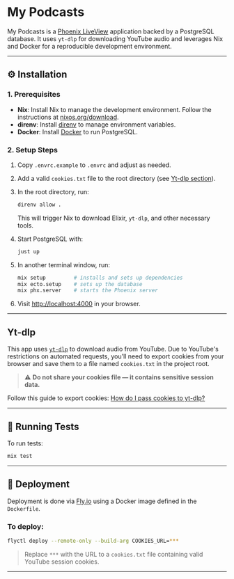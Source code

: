 # My Podcasts

My Podcasts is a [Phoenix LiveView](https://github.com/phoenixframework/phoenix_live_view) application backed by a PostgreSQL database. It uses `yt-dlp` for downloading YouTube audio and leverages Nix and Docker for a reproducible development environment.

---

## ⚙️ Installation

### 1. Prerequisites

* **Nix**: Install Nix to manage the development environment. Follow the instructions at [nixos.org/download](https://nixos.org/download/).
* **direnv**: Install [direnv](https://direnv.net/) to manage environment variables.
* **Docker**: Install [Docker](https://www.docker.com/get-started/) to run PostgreSQL.

### 2. Setup Steps

1. Copy `.envrc.example` to `.envrc` and adjust as needed.

2. Add a valid `cookies.txt` file to the root directory (see [Yt-dlp section](#yt-dlp)).

3. In the root directory, run:

   ```sh
   direnv allow .
   ```

   This will trigger Nix to download Elixir, `yt-dlp`, and other necessary tools.

4. Start PostgreSQL with:

   ```sh
   just up
   ```

5. In another terminal window, run:

   ```sh
   mix setup         # installs and sets up dependencies
   mix ecto.setup    # sets up the database
   mix phx.server    # starts the Phoenix server
   ```

6. Visit [http://localhost:4000](http://localhost:4000) in your browser.

---

## Yt-dlp

This app uses [`yt-dlp`](https://github.com/yt-dlp/yt-dlp) to download audio from YouTube. Due to YouTube's restrictions on automated requests, you'll need to export cookies from your browser and save them to a file named `cookies.txt` in the project root.

> ⚠️ **Do not share your cookies file — it contains sensitive session data.**

Follow this guide to export cookies:
[How do I pass cookies to yt-dlp?](https://github.com/yt-dlp/yt-dlp/wiki/FAQ#how-do-i-pass-cookies-to-yt-dlp)

---

## 🧪 Running Tests

To run tests:

```sh
mix test
```

---

## 🚀 Deployment

Deployment is done via [Fly.io](https://fly.io/) using a Docker image defined in the `Dockerfile`.

### To deploy:

```sh
flyctl deploy --remote-only --build-arg COOKIES_URL=***
```

> Replace `***` with the URL to a `cookies.txt` file containing valid YouTube session cookies.

---

